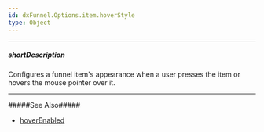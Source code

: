 ```yaml
---
id: dxFunnel.Options.item.hoverStyle
type: Object
---
```

---
##### shortDescription
Configures a funnel item's appearance when a user presses the item or hovers the mouse pointer over it.

---
#####See Also#####
- [hoverEnabled](/api-reference/10%20UI%20Components/dxFunnel/1%20Configuration/hoverEnabled.md '/Documentation/ApiReference/UI_Components/dxFunnel/Configuration/#hoverEnabled')